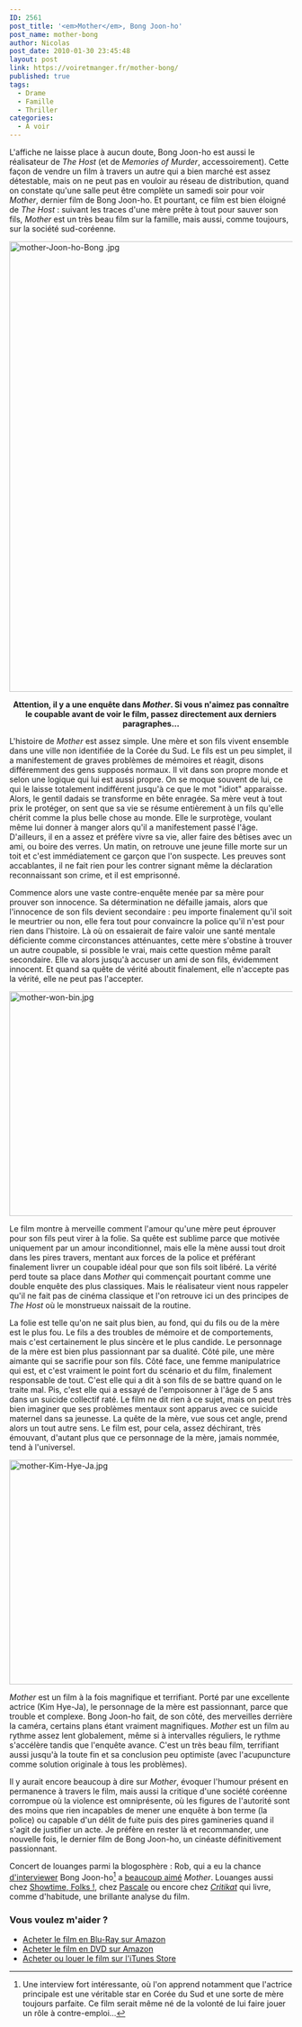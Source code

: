 ```yaml
---
ID: 2561
post_title: '<em>Mother</em>, Bong Joon-ho'
post_name: mother-bong
author: Nicolas
post_date: 2010-01-30 23:45:48
layout: post
link: https://voiretmanger.fr/mother-bong/
published: true
tags:
  - Drame
  - Famille
  - Thriller
categories:
  - À voir
---
```

L'affiche ne laisse place à aucun doute, Bong Joon-ho est aussi le réalisateur de <em>The Host</em> (et de <em>Memories of Murder</em>, accessoirement). Cette façon de vendre un film à travers un autre qui a bien marché est assez détestable, mais on ne peut pas en vouloir au réseau de distribution, quand on constate qu'une salle peut être complète un samedi soir pour voir <em>Mother</em>, dernier film de Bong Joon-ho. Et pourtant, ce film est bien éloigné de <em>The Host</em> : suivant les traces d'une mère prête à tout pour sauver son fils, <em>Mother</em> est un très beau film sur la famille, mais aussi, comme toujours, sur la société sud-coréenne.

<a href="http://www.allocine.fr/film/fichefilm_gen_cfilm=135521.html"><img class="aligncenter" src="https://voiretmanger.fr/wp-content/uploads/2010/01/mother-Joon-ho-Bong-.jpg" border="0" alt="mother-Joon-ho-Bong .jpg" width="600" height="800" /></a>

<div style="text-align: center;"><strong>Attention, il y a une enquête dans <em>Mother</em>. Si vous n'aimez pas connaître le coupable avant de voir le film, passez directement aux derniers paragraphes…</strong></div>

L'histoire de <em>Mother</em> est assez simple. Une mère et son fils vivent ensemble dans une ville non identifiée de la Corée du Sud. Le fils est un peu simplet, il a manifestement de graves problèmes de mémoires et réagit, disons différemment des gens supposés normaux. Il vit dans son propre monde et selon une logique qui lui est aussi propre. On se moque souvent de lui, ce qui le laisse totalement indifférent jusqu'à ce que le mot "idiot" apparaisse. Alors, le gentil dadais se transforme en bête enragée. Sa mère veut à tout prix le protéger, on sent que sa vie se résume entièrement à un fils qu'elle chérit comme la plus belle chose au monde. Elle le surprotège, voulant même lui donner à manger alors qu'il a manifestement passé l'âge. D'ailleurs, il en a assez et préfère vivre sa vie, aller faire des bêtises avec un ami, ou boire des verres. Un matin, on retrouve une jeune fille morte sur un toit et c'est immédiatement ce garçon que l'on suspecte. Les preuves sont accablantes, il ne fait rien pour les contrer signant même la déclaration reconnaissant son crime, et il est emprisonné.

Commence alors une vaste contre-enquête menée par sa mère pour prouver son innocence. Sa détermination ne défaille jamais, alors que l'innocence de son fils devient secondaire : peu importe finalement qu'il soit le meurtrier ou non, elle fera tout pour convaincre la police qu'il n'est pour rien dans l'histoire. Là où on essaierait de faire valoir une santé mentale déficiente comme circonstances atténuantes, cette mère s'obstine à trouver un autre coupable, si possible le vrai, mais cette question même paraît secondaire. Elle va alors jusqu'à accuser un ami de son fils, évidemment innocent. Et quand sa quête de vérité aboutit finalement, elle n'accepte pas la vérité, elle ne peut pas l'accepter.

<img class="aligncenter" src="https://voiretmanger.fr/wp-content/uploads/2010/01/mother-won-bin.jpg" border="0" alt="mother-won-bin.jpg" width="600" height="399" />

Le film montre à merveille comment l'amour qu'une mère peut éprouver pour son fils peut virer à la folie. Sa quête est sublime parce que motivée uniquement par un amour inconditionnel, mais elle la mène aussi tout droit dans les pires travers, mentant aux forces de la police et préférant finalement livrer un coupable idéal pour que son fils soit libéré. La vérité perd toute sa place dans <em>Mother</em> qui commençait pourtant comme une double enquête des plus classiques. Mais le réalisateur vient nous rappeler qu'il ne fait pas de cinéma classique et l'on retrouve ici un des principes de <em>The Host</em> où le monstrueux naissait de la routine.

La folie est telle qu'on ne sait plus bien, au fond, qui du fils ou de la mère est le plus fou. Le fils a des troubles de mémoire et de comportements, mais c'est certainement le plus sincère et le plus candide. Le personnage de la mère est bien plus passionnant par sa dualité. Côté pile, une mère aimante qui se sacrifie pour son fils. Côté face, une femme manipulatrice qui est, et c'est vraiment le point fort du scénario et du film, finalement responsable de tout. C'est elle qui a dit à son fils de se battre quand on le traite mal. Pis, c'est elle qui a essayé de l'empoisonner à l'âge de 5 ans dans un suicide collectif raté. Le film ne dit rien à ce sujet, mais on peut très bien imaginer que ses problèmes mentaux sont apparus avec ce suicide maternel dans sa jeunesse. La quête de la mère, vue sous cet angle, prend alors un tout autre sens. Le film est, pour cela, assez déchirant, très émouvant, d'autant plus que ce personnage de la mère, jamais nommée, tend à l'universel.

<img class="aligncenter" src="https://voiretmanger.fr/wp-content/uploads/2010/01/mother-Kim-Hye-Ja.jpg" border="0" alt="mother-Kim-Hye-Ja.jpg" width="600" height="399" />

<em>Mother</em> est un film à la fois magnifique et terrifiant. Porté par une excellente actrice (Kim Hye-Ja), le personnage de la mère est passionnant, parce que trouble et complexe. Bong Joon-ho fait, de son côté, des merveilles derrière la caméra, certains plans étant vraiment magnifiques. <em>Mother</em> est un film au rythme assez lent globalement, même si à intervalles réguliers, le rythme s'accélère tandis que l'enquête avance. C'est un très beau film, terrifiant aussi jusqu'à la toute fin et sa conclusion peu optimiste (avec l'acupuncture comme solution originale à tous les problèmes).

Il y aurait encore beaucoup à dire sur <em>Mother</em>, évoquer l'humour présent en permanence à travers le film, mais aussi la critique d'une société coréenne corrompue où la violence est omniprésente, où les figures de l'autorité sont des moins que rien incapables de mener une enquête à bon terme (la police) ou capable d'un délit de fuite puis des pires gamineries quand il s'agit de justifier un acte. Je préfère en rester là et recommander, une nouvelle fois, le dernier film de Bong Joon-ho, un cinéaste définitivement passionnant.

Concert de louanges parmi la blogosphère : Rob, qui a eu la chance <a href="http://www.toujoursraison.com/2010/01/entretien-avec-bong-joon-ho-tellement_25.html">d'interviewer</a> Bong Joon-ho[^1] a <a href="http://www.toujoursraison.com/2010/01/mother.html">beaucoup aimé</a> <em>Mother</em>. Louanges aussi chez <a href="http://showtimefolks.fr/2009/12/29/preview-mother-de-bong-joon-ho/">Showtime, Folks !</a>, chez <a href="http://www.surlarouteducinema.com/archive/2010/01/29/mother-de-joon-ho-bong.html">Pascale</a> ou encore chez <em><a href="http://www.critikat.com/Mother.html">Critikat</a></em> qui livre, comme d'habitude, une brillante analyse du film.

<div class="amazon">
<h3>Vous voulez m'aider ?</h3>
<ul>
	<li><a href="http://www.amazon.fr/gp/product/B003PHJLV4/ref=as_li_ss_tl?ie=UTF8&tag=leblogdenic07-21&linkCode=as2&camp=1642&creative=19458&creativeASIN=B003PHJLV4">Acheter le film en Blu-Ray sur Amazon</a></li>
	<li><a href="http://www.amazon.fr/gp/product/B003G5MTPK/ref=as_li_ss_tl?ie=UTF8&tag=leblogdenic07-21&linkCode=as2&camp=1642&creative=19458&creativeASIN=B003G5MTPK">Acheter le film en DVD sur Amazon</a></li>
	<li><a href="https://itunes.apple.com/fr/movie/mother-vost/id421979204">Acheter ou louer le film sur l'iTunes Store</a></li>
</ul>
</div>

[^1]: Une interview fort intéressante, où l'on apprend notamment que l'actrice principale est une véritable star en Corée du Sud et une sorte de mère toujours parfaite. Ce film serait même né de la volonté de lui faire jouer un rôle à contre-emploi…